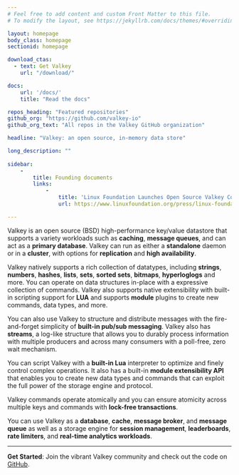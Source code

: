 ```yaml
---
# Feel free to add content and custom Front Matter to this file.
# To modify the layout, see https://jekyllrb.com/docs/themes/#overriding-theme-defaults

layout: homepage
body_class: homepage
sectionid: homepage

download_ctas:
  - text: Get Valkey
    url: "/download/"

docs:
    url: '/docs/'
    title: "Read the docs"

repos_heading: "Featured repositories"
github_org: "https://github.com/valkey-io"
github_org_text: "All repos in the Valkey GitHub organization"

headline: "Valkey: an open source, in-memory data store"

long_description: ""
    
sidebar:
    -
        title: Founding documents
        links:
            -
                title: 'Linux Foundation Launches Open Source Valkey Community'
                url: https://www.linuxfoundation.org/press/linux-foundation-launches-open-source-valkey-community

---
```


Valkey is an open source (BSD) high-performance key/value datastore that supports a variety workloads such as **caching**, **message queues**, and can act as a **primary database**.
Valkey can run as either a **standalone** daemon or in a **cluster**, with options for **replication** and **high availability**.

Valkey natively supports a rich collection of datatypes, including **strings**, **numbers**, **hashes**, **lists**, **sets**, **sorted sets**, **bitmaps**, **hyperloglogs** and more.
You can operate on data structures in-place with a expressive collection of commands.
Valkey also supports native extensibility with built-in scripting support for **LUA** and supports **module** plugins to create new commands, data types, and more.

You can also use Valkey to structure and distribute messages with the fire-and-forget simplicity of **built-in pub/sub messaging**. Valkey also has **streams**, a log-like structure that allows you to durably process information with multiple producers and across many consumers with a poll-free, zero wait mechanism. 

You can script Valkey with a **built-in Lua** interpreter to optimize and finely control complex operations. 
It also has a built-in **module extensibility API** that enables you to create new data types and commands that can exploit the full power of the storage engine and protocol.

Valkey commands operate atomically and you can ensure atomicity across multiple keys and commands with **lock-free transactions**.

You can use Valkey as a **database**, **cache**, **message broker**, and **message queue** as well as a storage engine for **session management**, **leaderboards**, **rate limiters**, and **real-time analytics workloads**.

---

**Get Started**: Join the vibrant Valkey community and check out the code on [GitHub](https://github.com/valkey-io/valkey).
